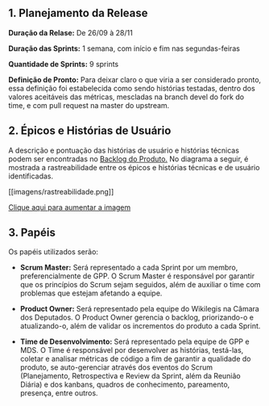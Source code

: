 ## 1. Planejamento da Release

**Duração da Relase:** De 26/09 à 28/11

**Duração das Sprints:** 1 semana, com início e fim nas segundas-feiras

**Quantidade de Sprints:** 9 sprints

**Definição de Pronto:** Para deixar claro o que viria a ser considerado pronto, essa definição foi estabelecida como sendo histórias testadas, dentro dos valores aceitáveis das métricas, mescladas na branch devel do fork do time, e com pull request na master do upstream.

## 2. Épicos e Histórias de Usuário

A descrição e pontuação das histórias de usuário e histórias técnicas podem ser encontradas no [Backlog do Produto.](https://github.com/fga-gpp-mds/2016.2-WikiLegis/wiki/Backlog-do-Produto) No diagrama a seguir, é mostrada a rastreabilidade entre os épicos e histórias técnicas e de usuário identificadas.

[[imagens/rastreabilidade.png]]

[Clique aqui para aumentar a imagem](https://github.com/fga-gpp-mds/2016.2-WikiLegis/wiki/imagens/rastreabilidade.png)

## 3. Papéis

Os papéis utilizados serão:

- **Scrum Master:** Será representado a cada Sprint por um membro, preferencialmente de GPP. O Scrum Master é responsável por garantir que os princípios do Scrum sejam seguidos, além de auxiliar o time com problemas que estejam afetando a equipe.

- **Product Owner:** Será representado pela equipe do Wikilegis na Câmara dos Deputados. O Product Owner gerencia o backlog, priorizando-o e atualizando-o, além de validar os incrementos do produto a cada Sprint.

- **Time de Desenvolvimento:** Será representado pela equipe de GPP e MDS. O Time é responsável por desenvolver as histórias, testá-las, coletar e analisar métricas de código a fim de garantir a qualidade do produto, se auto-gerenciar através dos eventos do Scrum (Planejamento, Retrospectiva e Review da Sprint, além da Reunião Diária) e dos kanbans, quadros de conhecimento, pareamento, presença, entre outros.